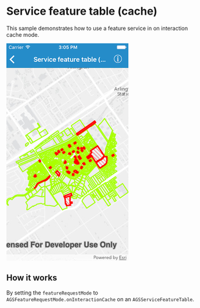 # Service feature table (cache)

This sample demonstrates how to use a feature service in on interaction cache mode.

![](image1.png)

## How it works

By setting the `featureRequestMode` to `AGSFeatureRequestMode.onInteractionCache` on an `AGSServiceFeatureTable`.

